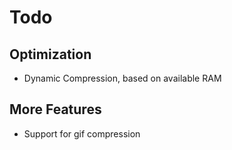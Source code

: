 # Todo
## Optimization
* Dynamic Compression, based on available RAM
## More Features
* Support for gif compression